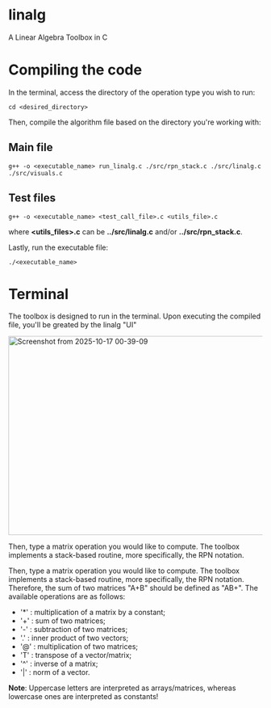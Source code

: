 # linalg
A Linear Algebra Toolbox in C

# Compiling the code
In the terminal, access the directory of the operation type you wish to run:
```
cd <desired_directory>
```

Then, compile the algorithm file based on the directory you're working with:

## Main file
```
g++ -o <executable_name> run_linalg.c ./src/rpn_stack.c ./src/linalg.c ./src/visuals.c
```

## Test files
```
g++ -o <executable_name> <test_call_file>.c <utils_file>.c
```
where **<utils_files>.c** can be **../src/linalg.c** and/or **../src/rpn_stack.c**.

Lastly, run the executable file:
```
./<executable_name>
```

# Terminal
The toolbox is designed to run in the terminal. Upon executing the compiled file, you'll be greated by the linalg "UI"

<img width="1166" height="394" alt="Screenshot from 2025-10-17 00-39-09" src="https://github.com/user-attachments/assets/5f431f9d-b785-4aa4-bcbe-ff3a04506630" />


Then, type a matrix operation you would like to compute. The toolbox implements a stack-based routine, more specifically, the RPN notation. 

Then, type a matrix operation you would like to compute. The toolbox implements a stack-based routine, more specifically, the RPN notation. Therefore, the sum of two matrices "A+B" should be defined as "AB+". The available operations are as follows:

- '*' : multiplication of a matrix by a constant;
- '+' : sum of two matrices;
- '-' : subtraction of two matrices;
- '.' : inner product of two vectors;
- '@' : multiplication of two matrices;
- 'T' : transpose of a vector/matrix;
- '^' : inverse of a matrix;
- '|' : norm of a vector.

**Note**: Uppercase letters are interpreted as arrays/matrices, whereas lowercase ones are interpreted as constants!
 
